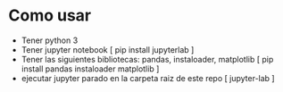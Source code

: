 # Como usar
- Tener python 3
- Tener jupyter notebook [ pip install jupyterlab ]
- Tener las siguientes bibliotecas: pandas, instaloader, matplotlib [ pip install pandas instaloader matplotlib ] 
- ejecutar jupyter parado en la carpeta raiz de este repo [ jupyter-lab ] 

